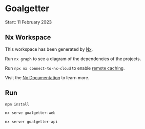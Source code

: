 # Goalgetter

Start: 11 February 2023

## Nx Workspace

This workspace has been generated by [Nx](https://nx.dev).

Run `nx graph` to see a diagram of the dependencies of the projects.

Run `npx nx connect-to-nx-cloud` to enable [remote caching](https://nx.app).

Visit the [Nx Documentation](https://nx.dev) to learn more.

## Run

```bash
npm install

nx serve goalgetter-web

nx server goalgetter-api

```
